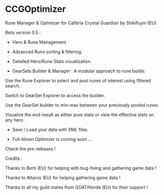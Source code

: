 # CCGOptimizer
Rune Manager &amp; Optimizer for Calibria Crystal Guardian by Shikifuyin (EU)

Beta version 0.5 :

- Hero & Rune Management

- Advanced Rune sorting & filtering.

- Detailed Hero/Rune Stats visualization.

- GearSets Builder & Manager : A modular approach to rune builds.

Use the Rune Explorer to select and pool runes of interest using filtered search.

Switch to GearSet Explorer to access the builder.

Use the GearSet builder to min-max between your previously pooled runes.

Visualize the end-result as either pure stats or view the effective stats on any hero.

- Save / Load your data with XML files.

- Full-blown Optimizer is coming soon ...

Check the pre-releases !

Credits :

Thanks to Berti (EU) for helping with bug-fixing and gathering game data !

Thanks to Attaros (EU) for helping gathering game data !

Thanks to all my guild mates from GOAT/Horde (EU) for their support !
